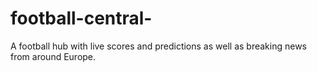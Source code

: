 # football-central-
A football hub with live scores and predictions as well as breaking news from around Europe.
